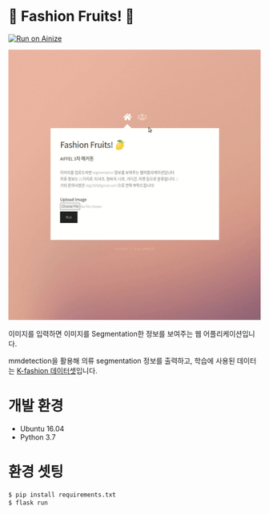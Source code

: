 # 🍊 Fashion Fruits! 🍋

[![Run on Ainize](https://ainize.ai/images/run_on_ainize_button.svg)](https://ainize.web.app/redirect?git_repo=https://github.com/jiyeoon/fashion-fruits)

![img](./final.gif)

이미지를 입력하면 이미지를 Segmentation한 정보를 보여주는 웹 어플리케이션입니다.

mmdetection을 활용해 의류 segmentation 정보를 출력하고, 학습에 사용된 데이터는 [K-fashion 데이터셋](https://dacon.io/competitions/official/235672/overview/)입니다.


# 개발 환경

- Ubuntu 16.04
- Python 3.7


# 환경 셋팅

```
$ pip install requirements.txt
$ flask run
```

